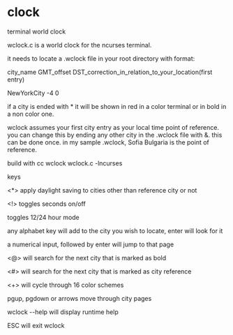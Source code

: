 # clock
terminal world clock

wclock.c is a world clock for the ncurses terminal.

it needs to locate a .wclock file in your root directory with format:

 city_name GMT_offset DST_correction_in_relation_to_your_location(first entry)
 
 NewYorkCity -4 0
 
if a city is ended with * it will be shown in red in a color terminal or in bold in a non color one.

wclock assumes your first city entry as your local time point of reference. you can change this by ending any other city in the .wclock file with &. this can be done once. in my sample .wclock, Sofia Bulgaria is the point of reference.
  
build with cc wclock wclock.c -lncurses
  
keys 

<*> apply daylight saving to cities other than reference city or not

<!> toggles seconds on/off

<space> toggles 12/24 hour mode 
 
any alphabet key will add to the city you wish to locate, enter will look for it

a numerical input, followed by enter will jump to that page

<@> will search for the next city that is marked as bold

<#> will search for the next city that is marked as city reference

<+> will cycle through 16 color schemes

pgup, pgdown or arrows move through city pages
 
wclock --help will display runtime help

ESC will exit wclock
